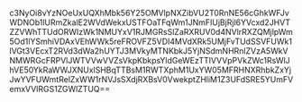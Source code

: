 c3NyOi8vYzNOeUxUQXhMbk56Y25OMVlpNXZibVU2T0RnNE56cGhkWFJvWDNOb1lURmZkalE2WVdWekxUSTFOaTFqWm1JNmFIUjBjRjl6YVcxd2JHVTZZVWhTTUdORWIzWk1NMUYxV1RJMGRsSlZaRXRUV0d4NVlrRXZQMjlpWm5Od1lYSmhiVDAxVEhWWk5reFROVFZ5VDI4MVdXRk5UMjFvTUdSSVFUWk1lVGt3VEcxT2RVd3dWa2hUYTJ3MVkyMTNKbkJ5YjNSdmNHRnlZVzA5WkVNMWRGcFRPVlJWTVVwVVZsVkpKbkpsYldGeWEzTTlVVVpPVkZWc1RsWlJhVE50YkRaWWJXNUxlSHBqTTBsM1RWTXphM1UxYW05MFRHNXRhbkZxYjJwYVFUWmtRelZxWW1rNVJsSXdjRXBsV0VwekptZHliM1Z3UFdSRE5YUmFVemxVVlRGS1ZGWlZTUQ==
